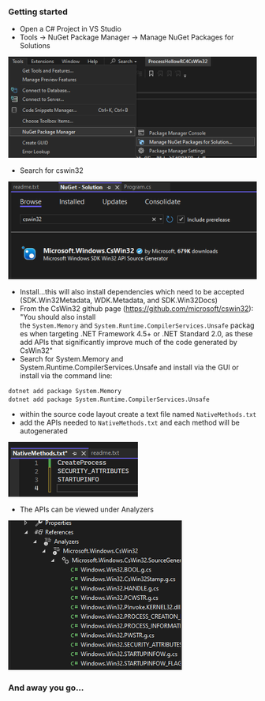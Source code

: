 
### Getting started

- Open a C\# Project in VS Studio
- Tools -> NuGet Package Manager -> Manage NuGet Packages for Solutions

![](Images/CsWin32-Tools-NuGet.png)
- Search for cswin32

![](Images/CsWin32-NuGet-CsWin32.png)
- Install...this will also install dependencies which need to be accepted (SDK.Win32Metadata, WDK.Metadata, and SDK.Win32Docs)
- From the CsWin32 github page (https://github.com/microsoft/cswin32): "You should also install the `System.Memory` and `System.Runtime.CompilerServices.Unsafe` packages when targeting .NET Framework 4.5+ or .NET Standard 2.0, as these add APIs that significantly improve much of the code generated by CsWin32"
- Search for System.Memory and System.Runtime.CompilerServices.Unsafe and install via the GUI or install via the command line:
```cmd
dotnet add package System.Memory
dotnet add package System.Runtime.CompilerServices.Unsafe
```
* within the source code layout create a text file named `NativeMethods.txt`
* add the APIs needed to `NativeMethods.txt` and each method will be autogenerated

![](Images/CsWin32-NativeMethods.png)

* The APIs can be viewed under Analyzers

![](Images/CsWin32-Analyzers.png)

### And away you go...

